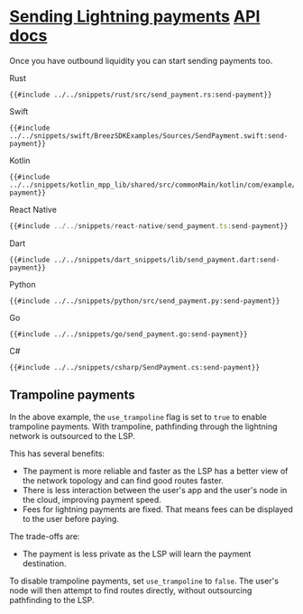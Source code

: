 <h1 id="sending-lightning-payments">
    <a class="header" href="#sending-lightning-payments">Sending Lightning payments</a>
    <a class="tag" target="_blank" href="https://breez.github.io/breez-sdk-greenlight/breez_sdk_core/struct.BreezServices.html#method.send_payment">API docs</a>
</h1>

Once you have outbound liquidity you can start sending payments too.

<custom-tabs category="lang">
<div slot="title">Rust</div>
<section>

```rust,ignore
{{#include ../../snippets/rust/src/send_payment.rs:send-payment}}
```
</section>

<div slot="title">Swift</div>
<section>

```swift,ignore
{{#include ../../snippets/swift/BreezSDKExamples/Sources/SendPayment.swift:send-payment}}
```
</section>

<div slot="title">Kotlin</div>
<section>

```kotlin,ignore
{{#include ../../snippets/kotlin_mpp_lib/shared/src/commonMain/kotlin/com/example/kotlinmpplib/SendPayment.kt:send-payment}}
```
</section>

<div slot="title">React Native</div>
<section>

```typescript
{{#include ../../snippets/react-native/send_payment.ts:send-payment}}
```
</section>

<div slot="title">Dart</div>
<section>

```dart,ignore
{{#include ../../snippets/dart_snippets/lib/send_payment.dart:send-payment}}
```
</section>

<div slot="title">Python</div>
<section>

```python,ignore
{{#include ../../snippets/python/src/send_payment.py:send-payment}}
```
</section>

<div slot="title">Go</div>
<section>

```go,ignore
{{#include ../../snippets/go/send_payment.go:send-payment}}
```
</section>

<div slot="title">C#</div>
<section>

```cs,ignore
{{#include ../../snippets/csharp/SendPayment.cs:send-payment}}
```
</section>
</custom-tabs>

## Trampoline payments

In the above example, the `use_trampoline` flag is set to `true` to enable
trampoline payments. With trampoline, pathfinding through the lightning network
is outsourced to the LSP. 

This has several benefits:
- The payment is more reliable and faster as the LSP has a better view of the
  network topology and can find good routes faster.
- There is less interaction between the user's app and the user's node in the
  cloud, improving payment speed.
- Fees for lightning payments are fixed. That means fees can be displayed to the
  user before paying. 

The trade-offs are:
- The payment is less private as the LSP will learn the payment destination.

To disable trampoline payments, set `use_trampoline` to `false`. The user's node
will then attempt to find routes directly, without outsourcing pathfinding to
the LSP.